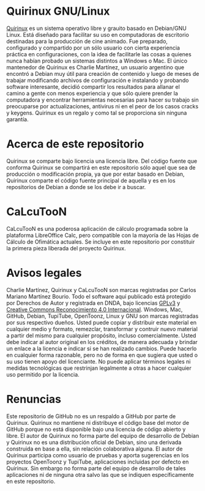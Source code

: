 # Quirinux GNU/Linux
<a href="https://quirinux.neocities.org">Quirinux</a> es un sistema operativo libre y grauito basado en Debian/GNU Linux. Está diseñado para facilitar su uso en computadoras de escritorio destinadas para la producción de cine animado. Fue preparado, configurado y compartido por un sólo usuario con cierta experiencia práctica en configuraciones, con la idea de facilitarle las cosas a quienes nunca habían probado un sistemas distintos a Windows o Mac.
El único mantenedor de Quirinux es Charlie Martínez, un usuario argentino que encontró a Debian muy útil para creación de contenido y luego de meses de trabajar modificando archivos de configuración e instalando y probando software interesante, decidió compartir los resultados para allanar el camino a gente con menos experiencia y que sólo quiere prender la computadora y encontrar herramientas necesarias para hacer su trabajo sin preocuparse por actualizaciones, antivirus ni en el peor de los casos cracks y keygens. Quirinux es un regalo y como tal se proporciona sin ninguna garantía. 
# Acerca de este repositorio
Quirinux se comparte bajo licencia una licencia libre. Del código fuente que conforma Quirinux se compartirá en este repositorio sólo aquel que sea de producción o modificación propia, ya que por estar basado en Debian, Quirinux comparte el código fuente principal de aquella y es en los repositorios de Debian a donde se los debe ir a buscar.
# CaLcuTooN
CaLcuTooN es una poderosa aplicación de cálculo programada sobre la plataforma LibreOffice Calc, pero compatible con la mayoría de las Hojas de Cálculo de Ofimática actuales. Se incluye en este repositorio por constituir la primera pieza liberada del proyecto Quirinux. 
# Avisos legales
Charlie Martínez, Quirinux y CaLcuTooN son marcas registradas por Carlos Mariano Martínez Bourio. Todo el software aquí publicado está protegido por Derechos de Autor y registrada en DNDA, bajo licencias <a href="https://lslspanish.github.io/translation_GPLv3_to_spanish/">GPLv3</a> y <a href="https://creativecommons.org/licenses/by/4.0/deed.es">Creative Commons Reconocimiento 4.0 Internacional</a>. Windows, Mac, GitHub, Debian, TupiTube, OpenToonz, Linux y GNU son marcas registradas por sus respectivo dueños.
Usted puede copiar y distribuir este material en cualquier medio y formato, remezclar, transformar y contruir nuevo material a partir del mismo para cualquier propósito, incluso comercialmente. Usted debe indicar al autor original en los créditos, de manera adecuada y brindar un enlace a la licencia e indicar si se han realizado cambios. Puede hacerlo en cualquier forma razonable, pero no de forma en que sugiera que usted o su uso tienen apoyo del licenciante. No puede aplicar términos legales ni medidas tecnológicas que restrinjan legalmente a otras a hacer cualquier uso permitido por la licencia. 
# Renuncias
Este repositorio de GitHub no es un respaldo a GitHub por parte de Quirinux. Quirinux no mantiene ni distribuye el código base del motor de GitHub porque no está disponible bajo una licencia de código abierto y libre.
El autor de Quirinux no forma parte del equipo de desarrollo de Debian y Quirinux no es una distribución oficial de Debian, sino una derivada construida en base a ella, sin relación colaborativa alguna. 
El autor de Quirinux participa como usuario de pruebas y aporta sugerencias en los proyectos OpenToonz y TupiTube, aplicaciones incluidas por defecto en Quirinux. Sin embargo no forma parte del equipo de desarrollo de tales aplicaciones ni de ninguna otra salvo las que se indiquen específicamente en este repositorio.
